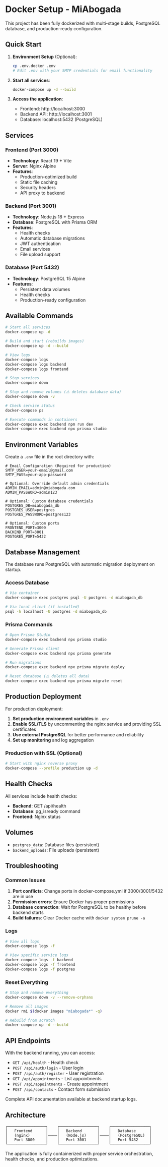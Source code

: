 # Docker Setup - MiAbogada

This project has been fully dockerized with multi-stage builds, PostgreSQL database, and production-ready configuration.

## Quick Start

1. **Environment Setup** (Optional):
   ```bash
   cp .env.docker .env
   # Edit .env with your SMTP credentials for email functionality
   ```

2. **Start all services**:
   ```bash
   docker-compose up -d --build
   ```

3. **Access the application**:
   - Frontend: http://localhost:3000
   - Backend API: http://localhost:3001
   - Database: localhost:5432 (PostgreSQL)

## Services

### Frontend (Port 3000)
- **Technology**: React 19 + Vite
- **Server**: Nginx Alpine
- **Features**: 
  - Production-optimized build
  - Static file caching
  - Security headers
  - API proxy to backend

### Backend (Port 3001)  
- **Technology**: Node.js 18 + Express
- **Database**: PostgreSQL with Prisma ORM
- **Features**:
  - Health checks
  - Automatic database migrations
  - JWT authentication
  - Email services
  - File upload support

### Database (Port 5432)
- **Technology**: PostgreSQL 15 Alpine
- **Features**:
  - Persistent data volumes
  - Health checks
  - Production-ready configuration

## Available Commands

```bash
# Start all services
docker-compose up -d

# Build and start (rebuilds images)
docker-compose up -d --build

# View logs
docker-compose logs
docker-compose logs backend
docker-compose logs frontend

# Stop services
docker-compose down

# Stop and remove volumes (⚠️ deletes database data)
docker-compose down -v

# Check service status
docker-compose ps

# Execute commands in containers
docker-compose exec backend npm run dev
docker-compose exec backend npx prisma studio
```

## Environment Variables

Create a `.env` file in the root directory with:

```env
# Email Configuration (Required for production)
SMTP_USER=your-email@gmail.com
SMTP_PASS=your-app-password

# Optional: Override default admin credentials
ADMIN_EMAIL=admin@miabogada.com
ADMIN_PASSWORD=admin123

# Optional: Custom database credentials
POSTGRES_DB=miabogada_db
POSTGRES_USER=postgres
POSTGRES_PASSWORD=postgres123

# Optional: Custom ports
FRONTEND_PORT=3000
BACKEND_PORT=3001
POSTGRES_PORT=5432
```

## Database Management

The database runs PostgreSQL with automatic migration deployment on startup.

### Access Database
```bash
# Via container
docker-compose exec postgres psql -U postgres -d miabogada_db

# Via local client (if installed)
psql -h localhost -U postgres -d miabogada_db
```

### Prisma Commands
```bash
# Open Prisma Studio
docker-compose exec backend npx prisma studio

# Generate Prisma client
docker-compose exec backend npx prisma generate

# Run migrations
docker-compose exec backend npx prisma migrate deploy

# Reset database (⚠️ deletes all data)
docker-compose exec backend npx prisma migrate reset
```

## Production Deployment

For production deployment:

1. **Set production environment variables** in `.env`
2. **Enable SSL/TLS** by uncommenting the nginx service and providing SSL certificates
3. **Use external PostgreSQL** for better performance and reliability
4. **Set up monitoring** and log aggregation

### Production with SSL (Optional)
```bash
# Start with nginx reverse proxy
docker-compose --profile production up -d
```

## Health Checks

All services include health checks:

- **Backend**: GET /api/health
- **Database**: pg_isready command
- **Frontend**: Nginx status

## Volumes

- `postgres_data`: Database files (persistent)
- `backend_uploads`: File uploads (persistent)

## Troubleshooting

### Common Issues

1. **Port conflicts**: Change ports in docker-compose.yml if 3000/3001/5432 are in use
2. **Permission errors**: Ensure Docker has proper permissions
3. **Database connection**: Wait for PostgreSQL to be healthy before backend starts
4. **Build failures**: Clear Docker cache with `docker system prune -a`

### Logs
```bash
# View all logs
docker-compose logs -f

# View specific service logs
docker-compose logs -f backend
docker-compose logs -f frontend
docker-compose logs -f postgres
```

### Reset Everything
```bash
# Stop and remove everything
docker-compose down -v --remove-orphans

# Remove all images
docker rmi $(docker images "miabogada*" -q)

# Rebuild from scratch
docker-compose up -d --build
```

## API Endpoints

With the backend running, you can access:

- `GET /api/health` - Health check
- `POST /api/auth/login` - User login
- `POST /api/auth/register` - User registration
- `GET /api/appointments` - List appointments
- `POST /api/appointments` - Create appointment
- `POST /api/contacts` - Contact form submission

Complete API documentation available at backend startup logs.

## Architecture

```
┌─────────────────┐    ┌─────────────────┐    ┌─────────────────┐
│   Frontend      │    │   Backend       │    │   Database      │
│   (nginx)       │────│   (Node.js)     │────│   (PostgreSQL)  │
│   Port 3000     │    │   Port 3001     │    │   Port 5432     │
└─────────────────┘    └─────────────────┘    └─────────────────┘
```

The application is fully containerized with proper service orchestration, health checks, and production optimizations.
